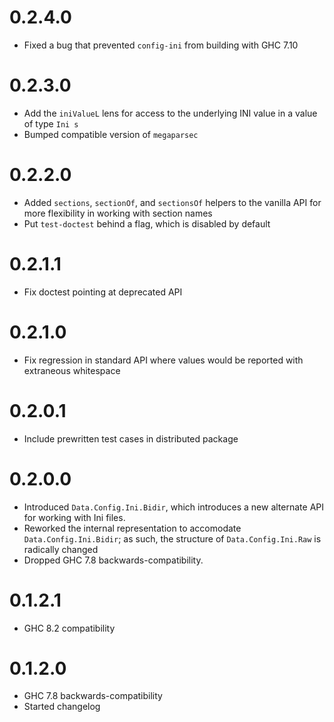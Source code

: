 0.2.4.0
=======

- Fixed a bug that prevented `config-ini` from building with GHC 7.10

0.2.3.0
=======

- Add the `iniValueL` lens for access to the underlying INI value in a
  value of type `Ini s`
- Bumped compatible version of `megaparsec`

0.2.2.0
=======

- Added `sections`, `sectionOf`, and `sectionsOf` helpers to the
  vanilla API for more flexibility in working with section names
- Put `test-doctest` behind a flag, which is disabled by default

0.2.1.1
=======

- Fix doctest pointing at deprecated API

0.2.1.0
=======

- Fix regression in standard API where values would be reported with
  extraneous whitespace

0.2.0.1
=======

- Include prewritten test cases in distributed package

0.2.0.0
=======

- Introduced `Data.Config.Ini.Bidir`, which introduces a new alternate
  API for working with Ini files.
- Reworked the internal representation to accomodate
  `Data.Config.Ini.Bidir`; as such, the structure of
  `Data.Config.Ini.Raw` is radically changed
- Dropped GHC 7.8 backwards-compatibility.

0.1.2.1
=======

- GHC 8.2 compatibility

0.1.2.0
=======

- GHC 7.8 backwards-compatibility
- Started changelog
